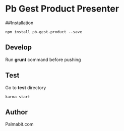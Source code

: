# Pb Gest Product Presenter

##Installation

    npm install pb-gest-product --save

## Develop

Run **grunt** command before pushing

## Test

Go to **test** directory

    karma start

## Author

Palmabit.com
